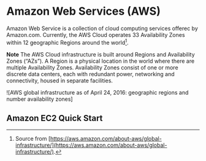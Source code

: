 # Amazon Web Services (AWS)

Amazon Web Service is a collection of cloud computing services offerec by Amazon.com. Currently, the AWS Cloud operates 33 Availability Zones within 12 geographic Regions around the world[^aws_geo_locations].

**Note** The AWS Cloud infrastructure is built around Regions and Availability Zones (“AZs”). A Region is a physical location in the world where there are multiple Availability Zones. Availability Zones consist of one or more discrete data centers, each with redundant power, networking and connectivity, housed in separate facilities.

![AWS global infrastructure as of April 24, 2016: geographic regions and number availability zones]

## Amazon EC2 Quick Start

[^aws_geo_locations]: Source from [https://aws.amazon.com/about-aws/global-infrastructure/](https://aws.amazon.com/about-aws/global-infrastructure/).